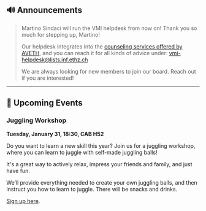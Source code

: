 ## 🔊 Announcements

> Martino Sindaci will run the VMI helpdesk from now on!
> Thank you so much for stepping up, Martino!
>
> Our helpdesk integrates into the [counseling services offered by AVETH](https://www.aveth.ethz.ch/counselling-oct21/counselling-help/), and you can reach it for all kinds of advice under: [vmi-helpdesk@lists.inf.ethz.ch](mailto:vmi-helpdesk@lists.inf.ethz.ch)
>
> We are always looking for new members to join our board. Reach out if you are interested!

<hr>

## 📅 Upcoming Events

### Juggling Workshop

**Tuesday, January 31, 18:30, CAB H52**

Do you want to learn a new skill this year? Join us for a juggling workshop, where you can learn to juggle with self-made juggling balls! 

It's a great way to actively relax, impress your friends and family, and just have fun. 

We’ll provide everything needed to create your own juggling balls, and then instruct you how to learn to juggle. There will be snacks and drinks.

[Sign up here](https://forms.gle/SLWRJVSGuP4fgvdh8).
